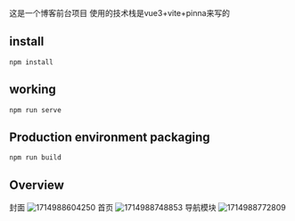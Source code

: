这是一个博客前台项目 使用的技术栈是vue3+vite+pinna来写的
## install
`npm install`
## working
`npm run serve`
## Production environment packaging
`npm run build`
## Overview
封面
![1714988604250](https://github.com/JiaoYo/BlogServe/assets/154570631/21e2d7aa-3d9a-461b-b257-521e8b3e609f)
首页
![1714988748853](https://github.com/JiaoYo/BlogServe/assets/154570631/66857285-9faf-4405-b008-ed6059a5c161)
导航模块
![1714988772809](https://github.com/JiaoYo/BlogServe/assets/154570631/964f3ed1-77c6-4b03-a6f1-03d9fc79ea24)
